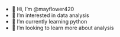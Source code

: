 - 👋 Hi, I’m @mayflower420
- 👀 I’m interested in data analysis 
- 🌱 I’m currently learning python
- 💞️ I’m looking to learn more about analysis

<!---
mayflower420/mayflower420 is a ✨ special ✨ repository because its `README.md` (this file) appears on your GitHub profile.
You can click the Preview link to take a look at your changes.
--->
